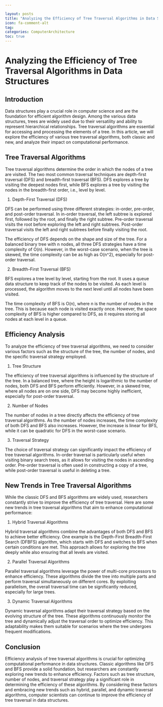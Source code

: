 ```yaml
---

layout: posts
title: "Analyzing the Efficiency of Tree Traversal Algorithms in Data Structures"
icon: fa-comment-alt
tag:      
categories: ComputerArchitecture
toc: true
---
```




# Analyzing the Efficiency of Tree Traversal Algorithms in Data Structures

## Introduction

Data structures play a crucial role in computer science and are the foundation for efficient algorithm design. Among the various data structures, trees are widely used due to their versatility and ability to represent hierarchical relationships. Tree traversal algorithms are essential for accessing and processing the elements of a tree. In this article, we will explore the efficiency of various tree traversal algorithms, both classic and new, and analyze their impact on computational performance.

## Tree Traversal Algorithms

Tree traversal algorithms determine the order in which the nodes of a tree are visited. The two most common traversal techniques are depth-first traversal (DFS) and breadth-first traversal (BFS). DFS explores a tree by visiting the deepest nodes first, while BFS explores a tree by visiting the nodes in the breadth-first order, i.e., level by level.

1. Depth-First Traversal (DFS)

DFS can be performed using three different strategies: in-order, pre-order, and post-order traversal. In in-order traversal, the left subtree is explored first, followed by the root, and finally the right subtree. Pre-order traversal visits the root before exploring the left and right subtrees. Post-order traversal visits the left and right subtrees before finally visiting the root.

The efficiency of DFS depends on the shape and size of the tree. For a balanced binary tree with n nodes, all three DFS strategies have a time complexity of O(n). However, in the worst-case scenario, when the tree is skewed, the time complexity can be as high as O(n^2), especially for post-order traversal.

2. Breadth-First Traversal (BFS)

BFS explores a tree level by level, starting from the root. It uses a queue data structure to keep track of the nodes to be visited. As each level is processed, the algorithm moves to the next level until all nodes have been visited.

The time complexity of BFS is O(n), where n is the number of nodes in the tree. This is because each node is visited exactly once. However, the space complexity of BFS is higher compared to DFS, as it requires storing all nodes at each level in a queue.

## Efficiency Analysis

To analyze the efficiency of tree traversal algorithms, we need to consider various factors such as the structure of the tree, the number of nodes, and the specific traversal strategy employed.

1. Tree Structure

The efficiency of tree traversal algorithms is influenced by the structure of the tree. In a balanced tree, where the height is logarithmic to the number of nodes, both DFS and BFS perform efficiently. However, in a skewed tree, where all nodes are on one side, DFS may become highly inefficient, especially for post-order traversal.

2. Number of Nodes

The number of nodes in a tree directly affects the efficiency of tree traversal algorithms. As the number of nodes increases, the time complexity of both DFS and BFS also increases. However, the increase is linear for BFS, while it can be quadratic for DFS in the worst-case scenario.

3. Traversal Strategy

The choice of traversal strategy can significantly impact the efficiency of tree traversal algorithms. In-order traversal is particularly useful when visiting binary search trees, as it allows for visiting the nodes in ascending order. Pre-order traversal is often used in constructing a copy of a tree, while post-order traversal is useful in deleting a tree.

## New Trends in Tree Traversal Algorithms

While the classic DFS and BFS algorithms are widely used, researchers constantly strive to improve the efficiency of tree traversal. Here are some new trends in tree traversal algorithms that aim to enhance computational performance:

1. Hybrid Traversal Algorithms

Hybrid traversal algorithms combine the advantages of both DFS and BFS to achieve better efficiency. One example is the Depth-First Breadth-First Search (DFBFS) algorithm, which starts with DFS and switches to BFS when certain conditions are met. This approach allows for exploring the tree deeply while also ensuring that all levels are visited.

2. Parallel Traversal Algorithms

Parallel traversal algorithms leverage the power of multi-core processors to enhance efficiency. These algorithms divide the tree into multiple parts and perform traversal simultaneously on different cores. By exploiting parallelism, the overall traversal time can be significantly reduced, especially for large trees.

3. Dynamic Traversal Algorithms

Dynamic traversal algorithms adapt their traversal strategy based on the evolving structure of the tree. These algorithms continuously monitor the tree and dynamically adjust the traversal order to optimize efficiency. This adaptability makes them suitable for scenarios where the tree undergoes frequent modifications.

## Conclusion

Efficiency analysis of tree traversal algorithms is crucial for optimizing computational performance in data structures. Classic algorithms like DFS and BFS provide a solid foundation, but researchers are constantly exploring new trends to enhance efficiency. Factors such as tree structure, number of nodes, and traversal strategy play a significant role in determining the efficiency of these algorithms. By considering these factors and embracing new trends such as hybrid, parallel, and dynamic traversal algorithms, computer scientists can continue to improve the efficiency of tree traversal in data structures.